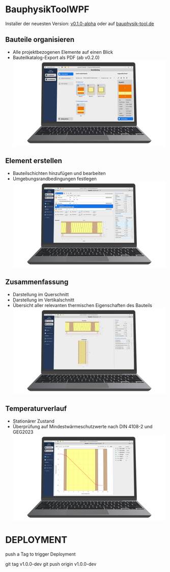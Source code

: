 # BauphysikToolWPF


Installer der neuesten Version: [v0.1.0-alpha](https://bauphysik-tool.de/strapi/uploads/Bauphysik_Tool_Installer_v0_1_0_alpha_be64462fbc.msi) oder auf [bauphysik-tool.de](https://bauphysik-tool.de/downloads)

## Bauteile organisieren
- Alle projektbezogenen Elemente auf einen Blick
- Bauteilkatalog-Export als PDF (ab v0.2.0)
![alt text](./Resources/MarkdownImages/bauteilkatalog-organisieren.png "Elemente Übersicht")

## Element erstellen
- Bauteilschichten hinzufügen und bearbeiten
- Umgebungsrandbedingungen festlegen
![alt text](./Resources/MarkdownImages/bauteile-bearbeiten.png "Edit Element & Environment Variables")

## Zusammenfassung
- Darstellung im Querschnitt
- Darstellung im Vertikalschnitt
- Übersicht aller relevanten thermischen Eigenschaften des Bauteils
![alt text](./Resources/MarkdownImages/rwert-uwert-zusammenfassung.png "Zusammenfassung")

## Temperaturverlauf
- Stationärer Zustand
- Überprüfung auf Mindestwärmeschutzwerte nach DIN 4108-2 und GEG2023
![alt text](./Resources/MarkdownImages/temperaturverlauf.png "Temperaturverlauf")


# DEPLOYMENT

push a Tag to trigger Deployment

git tag v1.0.0-dev
git push origin v1.0.0-dev


